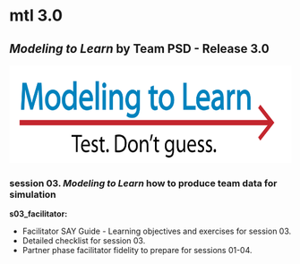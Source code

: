 # mtl 3.0

## *Modeling to Learn* by Team PSD - Release 3.0
<img src = "https://github.com/lzim/teampsd/blob/master/resources/logos/mtl_testdontguess_sm.png"
     height = "175" width = "650">

### session 03. *Modeling to Learn* how to produce **team data** for simulation

**s03_facilitator:**
- Facilitator SAY Guide - Learning objectives and exercises for session 03.
- Detailed checklist for session 03.
- Partner phase facilitator fidelity to prepare for sessions 01-04.
